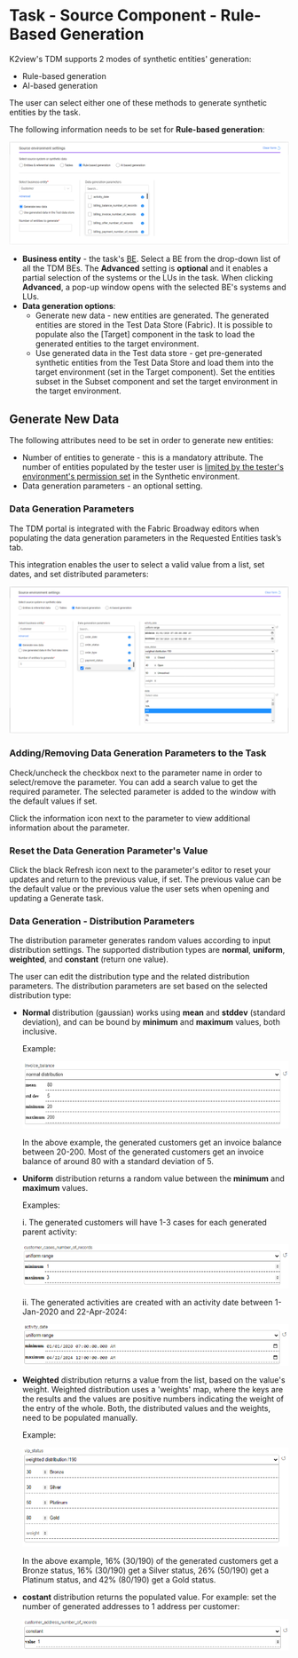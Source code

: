 # Task - Source Component - Rule-Based Generation

K2view's TDM supports 2 modes of synthetic entities' generation:

- Rule-based generation
- AI-based generation

The user can select either one of these methods to generate synthetic entities by the task.

The following information needs to be set for **Rule-based generation**:

![rule based](images/task_source_rule_based_gen.png)

- **Business entity** - the task's [BE](https://github.com/k2view-academy/K2View-Academy/blob/Academy_8.0_TDM_9.0/articles/TDM/tdm_gui/04_tdm_gui_business_entity_window.md). Select a BE from the drop-down list of all the TDM BEs. The **Advanced** setting is **optional** and it enables a partial selection of the systems or the LUs in the task. When clicking **Advanced**, a pop-up window opens with the selected BE's systems and LUs. 
- **Data generation options**:
  - Generate new data - new entities are generated. The generated entities are stored in the Test Data Store (Fabric). It is possible to populate also the [Target] component in the task to load the generated entities to the target environment.
  - Use generated data in the Test data store - get pre-generated synthetic entities from the Test Data Store and load them into the target environment (set in the Target component). Set the entities subset in the Subset component and set the target environment in the target environment.

## Generate New Data 

The following attributes need to be set in order to generate new entities:

- Number of entities to generate - this is a mandatory attribute. The number of entities populated by the tester user is [limited by the tester's environment's permission set](10_environment_roles_tab.md#read-and-write-and-number-of-entities) in the Synthetic environment. 
- Data generation parameters - an optional setting.

### Data Generation Parameters

The TDM portal is integrated with the Fabric Broadway editors when populating the data generation parameters in the Requested Entities task’s tab.

This integration enables the user to select a valid value from a list, set dates, and set distributed parameters:

![data generation params](images/generate_task_data_generation_params.png)

### Adding/Removing Data Generation Parameters to the Task 

Check/uncheck the checkbox next to the parameter name in order to select/remove the parameter. You can add a search value to get the required parameter. The selected parameter is added to the window with the default values if set.

Click the information icon next to the parameter to view additional information about the parameter.

### Reset the Data Generation Parameter's Value

Click the black Refresh icon next to the parameter's editor to reset your updates and return to the previous value, if set. The previous value can be the default value or the previous value the user sets when opening and updating a Generate task.

### Data Generation - Distribution Parameters

The distribution parameter generates random values according to input distribution settings. The supported distribution types are **normal**, **uniform**, **weighted**, and **constant** (return one value).

The user can edit the distribution type and the related distribution parameters. The distribution parameters are set based on the selected distribution type:

- **Normal** distribution (gaussian) works using **mean** and **stddev** (standard deviation), and can be bound by **minimum** and **maximum** values, both inclusive.

  Example:

  ![normal dist](images/normal_dist_example.png)

  In the above example, the generated customers get an invoice balance between 20-200. Most of the generated customers get an invoice balance of around 80 with a standard deviation of 5.

   

- **Uniform** distribution returns a random value between the **minimum** and **maximum** values.

  Examples:

  i. The generated customers will have 1-3 cases for each generated parent activity:

  ![normal dist](images/uniform_dist_example.png)

  ii. The generated activities are created with an activity date between 1-Jan-2020 and 22-Apr-2024:  

  ![normal dist](images/uniform_dist_example2.png)

- **Weighted** distribution returns a value from the list, based on the value's weight. Weighted distribution uses a 'weights' map, where the keys are the results and the values are positive numbers indicating the weight of the entry of the whole. Both, the distributed values and the weights, need to be populated manually.

  Example:

  ![weighted dist example](images/weighted_dist_example.png)

  In the above example, 16% (30/190) of the generated customers get a Bronze status, 16% (30/190) get a Silver status, 26% (50/190) get a Platinum status, and 42% (80/190) get a Gold status.

  

- **costant** distribution returns the populated value. For example: set the number of generated addresses to 1 address per customer:

  

  ![const](images/const_dist_example.png)

​	

